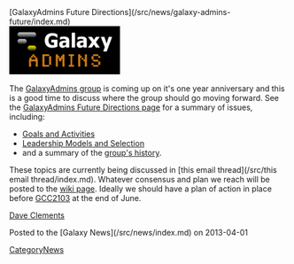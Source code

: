 <div class='newsItemHeader'>[GalaxyAdmins Future Directions](/src/news/galaxy-admins-future/index.md)</div>

<div class='right'><a href='/src/community/galaxy-admins/future/index.md'><img src="/src/images/logos/GalaxyAdmins.png" alt="GalaxyAdmins Future Directions" width="200" /></a></div>

The [GalaxyAdmins group](/src/community/galaxy-admins/index.md) is coming up on it's one year anniversary and this is a good time to discuss where the group should go moving forward.  See the [GalaxyAdmins Future Directions page](/src/community/galaxy-admins/future/index.md) for a summary of issues, including:

* [Goals and Activities](/src/community/galaxy-admins/future/index.md#galaxyadmins-goals-and-activities)
* [Leadership Models and Selection](/src/community/galaxy-admins/future/index.md#leadership)
* and a summary of the [group's history](/src/community/galaxy-admins/future/index.md#history).

These topics are currently being discussed in [this email thread](/src/this email thread/index.md).  Whatever consensus and plan we reach will be posted to the [wiki page](/src/community/galaxy-admins/future/index.md).  Ideally we should have a plan of action in place before [GCC2103](/src/events/gcc2013/index.md) at the end of June.

[Dave Clements](/src/people/dave-clements/index.md)

<div class='newsItemFooter'>Posted to the [Galaxy News](/src/news/index.md) on 2013-04-01</div>

[CategoryNews](/src/category-news/index.md)
